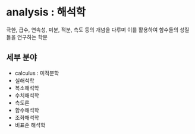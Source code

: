 # analysis : 해석학

극한, 급수, 연속성, 미분, 적분, 측도 등의 개념을 다루며 이를 활용하여 함수들의 성질들을 연구하는 학문

## 세부 분야

- calculus : 미적분학
- 실해석학
- 복소해석학
- 수치해석학
- 측도론
- 함수해석학
- 조화해석학
- 비표준 해석학
